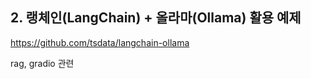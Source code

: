 ## 2. 랭체인(LangChain) + 올라마(Ollama) 활용 예제

https://github.com/tsdata/langchain-ollama

rag, gradio 관련